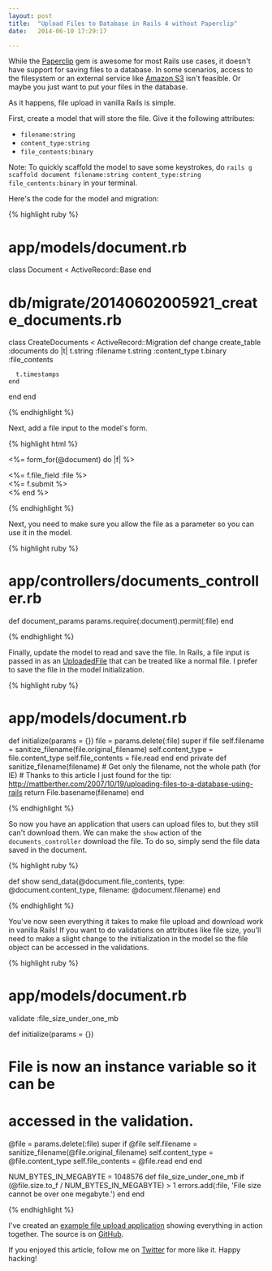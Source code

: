```yaml
---
layout: post
title:  "Upload Files to Database in Rails 4 without Paperclip"
date:   2014-06-10 17:29:17

---
```


While the [Paperclip](https://github.com/thoughtbot/paperclip) gem is awesome for most Rails use cases, it doesn't have support for saving files to a database. In some scenarios, access to the filesystem or an external service like [Amazon S3](http://aws.amazon.com/s3/) isn't feasible. Or maybe you just want to put your files in the database.

As it happens, file upload in vanilla Rails is simple.

First, create a model that will store the file. Give it the following attributes:

- `filename:string`
- `content_type:string`
- `file_contents:binary`

Note: To quickly scaffold the model to save some keystrokes, do `rails g scaffold document filename:string content_type:string file_contents:binary` in your terminal.

Here's the code for the model and migration:

{% highlight ruby %}

# app/models/document.rb
class Document < ActiveRecord::Base
end

# db/migrate/20140602005921_create_documents.rb
class CreateDocuments < ActiveRecord::Migration
  def change
    create_table :documents do |t|
      t.string :filename
      t.string :content_type
      t.binary :file_contents

      t.timestamps
    end
  end
end

{% endhighlight %}

Next, add a file input to the model's form.

{% highlight html %}

<!-- app/views/documents/_form.html.erb -->
<%= form_for(@document) do |f| %>
  <div class="field">
    <%= f.file_field :file %>
  </div>
  <div class="actions">
    <%= f.submit %>
  </div>
<% end %>

{% endhighlight %}

Next, you need to make sure you allow the file as a parameter so you can use it in the model.

{% highlight ruby %}

# app/controllers/documents_controller.rb
def document_params
  params.require(:document).permit(:file)
end

{% endhighlight %}

Finally, update the model to read and save the file. In Rails, a file input is passed in as an [UploadedFile](http://api.rubyonrails.org/classes/ActionDispatch/Http/UploadedFile.html) that can be treated like a normal file. I prefer to save the file in the model initialization.

{% highlight ruby %}

# app/models/document.rb
def initialize(params = {})
  file = params.delete(:file)
  super
  if file
    self.filename = sanitize_filename(file.original_filename)
    self.content_type = file.content_type
    self.file_contents = file.read
  end
end
private
  def sanitize_filename(filename)
    # Get only the filename, not the whole path (for IE)
    # Thanks to this article I just found for the tip: http://mattberther.com/2007/10/19/uploading-files-to-a-database-using-rails
    return File.basename(filename)
  end

{% endhighlight %}

So now you have an application that users can upload files to, but they still can't download them. We can make the `show` action of the `documents_controller` download the file. To do so, simply send the file data saved in the document.

{% highlight ruby %}

def show
  send_data(@document.file_contents,
            type: @document.content_type,
            filename: @document.filename)
end

{% endhighlight %}

You've now seen everything it takes to make file upload and download work in vanilla Rails! If you want to do validations on attributes like file size, you'll need to make a slight change to the initialization in the model so the file object can be accessed in the validations.

{% highlight ruby %}

# app/models/document.rb

validate :file_size_under_one_mb

def initialize(params = {})
  # File is now an instance variable so it can be
  # accessed in the validation.
  @file = params.delete(:file)
  super
  if @file
    self.filename = sanitize_filename(@file.original_filename)
    self.content_type = @file.content_type
    self.file_contents = @file.read
  end
end

NUM_BYTES_IN_MEGABYTE = 1048576
def file_size_under_one_mb
  if (@file.size.to_f / NUM_BYTES_IN_MEGABYTE) > 1
    errors.add(:file, 'File size cannot be over one megabyte.')
  end
end

{% endhighlight %}

I've created an [example file upload application](http://railsfileupload.herokuapp.com/) showing everything in action together. The source is on [GitHub](https://github.com/ryan-endacott/Rails-File-Upload-Example).

If you enjoyed this article, follow me on [Twitter](https://twitter.com/RyanEndacott) for more like it. Happy hacking!

